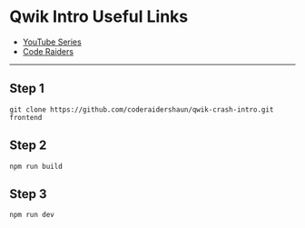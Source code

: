 # Qwik Intro Useful Links

- [YouTube Series](https://youtu.be/zLHYDY9dAbs)
- [Code Raiders](https://coderaiders.com)

---

## Step 1

```shell
git clone https://github.com/coderaidershaun/qwik-crash-intro.git frontend
```

## Step 2

```shell
npm run build
```

## Step 3

```shell
npm run dev
```
